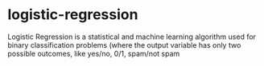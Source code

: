 # logistic-regression
Logistic Regression is a statistical and machine learning algorithm used for binary classification problems (where the output variable has only two possible outcomes, like yes/no, 0/1, spam/not spam
